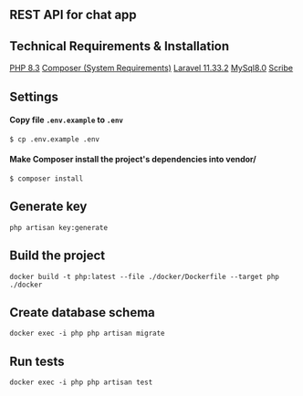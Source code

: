 ## REST API for chat app 

## Technical Requirements & Installation

[PHP 8.3](https://www.php.net/releases/8.3/en.php)
[Composer (System Requirements)](https://getcomposer.org/doc/00-intro.md#system-requirements)
[Laravel 11.33.2](https://laravel.com/docs/11.x)
[MySql8.0](https://hub.docker.com/r/mysql/mysql-server#!)
[Scribe](https://github.com/knuckleswtf/scribe)

## Settings

#### Copy file `.env.example` to `.env` 
```
$ cp .env.example .env
```

#### Make Composer install the project's dependencies into vendor/

```
$ composer install
```

## Generate key
```
php artisan key:generate
```

## Build the project

```
docker build -t php:latest --file ./docker/Dockerfile --target php ./docker
```

## Create database schema

```
docker exec -i php php artisan migrate
```

## Run tests

```
docker exec -i php php artisan test
```

